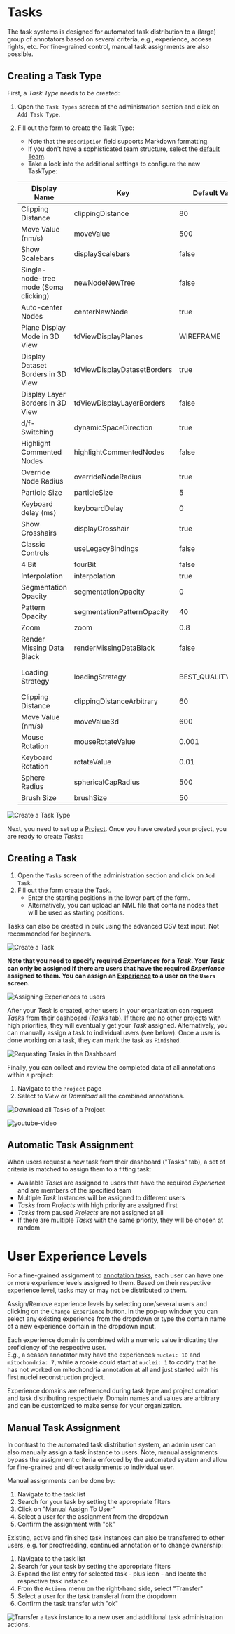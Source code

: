 # Tasks

The task systems is designed for automated task distribution to a (large) group of annotators based on several criteria, e.g., experience, access rights, etc. For fine-grained control, manual task assignments are also possible.

## Creating a Task Type

First, a _Task Type_ needs to be created:

1. Open the `Task Types` screen of the administration section and click on `Add Task Type`.
2. Fill out the form to create the Task Type:
   - Note that the `Description` field supports Markdown formatting.
   - If you don't have a sophisticated team structure, select the [default Team](../users/organizations.md).
   - Take a look into the additional settings to configure the new TaskType:

   | Display Name                              | Key                        | Default Value           | Comment                                 |
   |--------------------------------------------|----------------------------|------------------------|-----------------------------------------|
   | Clipping Distance                         | clippingDistance           | 80                     | orthogonal mode                         |
   | Move Value (nm/s)                         | moveValue                  | 500                    | orthogonal mode                         |
   | Show Scalebars                            | displayScalebars           | false                  |                                         |
   | Single-node-tree mode (Soma clicking)      | newNodeNewTree             | false                  |                                         |
   | Auto-center Nodes                         | centerNewNode              | true                   |                                         |
   | Plane Display Mode in 3D View              | tdViewDisplayPlanes        | WIREFRAME              | NONE or WIREFRAME or DATA               |
   | Display Dataset Borders in 3D View         | tdViewDisplayDatasetBorders| true                   |                                         |
   | Display Layer Borders in 3D View           | tdViewDisplayLayerBorders  | false                  |                                         |
   | d/f-Switching                             | dynamicSpaceDirection      | true                   |                                         |
   | Highlight Commented Nodes                  | highlightCommentedNodes    | false                  |                                         |
   | Override Node Radius                       | overrideNodeRadius         | true                   |                                         |
   | Particle Size                              | particleSize               | 5                      |                                         |
   | Keyboard delay (ms)                        | keyboardDelay              | 0                      |                                         |
   | Show Crosshairs                            | displayCrosshair           | true                   |                                         |
   | Classic Controls                           | useLegacyBindings          | false                  |                                         |
   | 4 Bit                                      | fourBit                    | false                  |                                         |
   | Interpolation                              | interpolation              | true                   |                                         |
   | Segmentation Opacity                       | segmentationOpacity        | 0                      |                                         |
   | Pattern Opacity                            | segmentationPatternOpacity | 40                     |                                         |
   | Zoom                                       | zoom                       | 0.8                    |                                         |
   | Render Missing Data Black                  | renderMissingDataBlack     | false                  |                                         |
   | Loading Strategy                           | loadingStrategy            | BEST_QUALITY_FIRST     | BEST_QUALITY_FIRST or PROGRESSIVE_QUALITY|
   | Clipping Distance                          | clippingDistanceArbitrary  | 60                     | flight/oblique mode                     |
   | Move Value (nm/s)                          | moveValue3d                | 600                    | flight/oblique mode                     |
   | Mouse Rotation                             | mouseRotateValue           | 0.001                  |                                         |
   | Keyboard Rotation                          | rotateValue                | 0.01                   |                                         |
   | Sphere Radius                              | sphericalCapRadius         | 500                    |                                         |
   | Brush Size                                 | brushSize                  | 50                     |                                         |

![Create a Task Type](../images/tasks_tasktype.jpeg)

Next, you need to set up a [Project](../tasks_projects/projects.md). Once you have created your project, you are ready to create _Tasks_:

## Creating a Task

1. Open the `Tasks` screen of the administration section and click on `Add Task`.
2. Fill out the form create the Task.
   - Enter the starting positions in the lower part of the form.
   - Alternatively, you can upload an NML file that contains nodes that will be used as starting positions.

Tasks can also be created in bulk using the advanced CSV text input. Not recommended for beginners.

![Create a Task](../images/tasks_task.jpeg)

**Note that you need to specify required _Experiences_ for a _Task_. Your _Task_ can only be assigned if there are users that have the required _Experience_ assigned to them. You can assign an [Experience](../users/new_users.md) to a user on the `Users` screen.**

![Assigning Experiences to users](../images/users_experience.jpeg)

After your _Task_ is created, other users in your organization can request _Tasks_ from their dashboard (_Tasks_ tab).
If there are no other projects with high priorities, they will eventually get your _Task_ assigned.
Alternatively, you can manually assign a task to individual users (see below).
Once a user is done working on a task, they can mark the task as `Finished`.

![Requesting Tasks in the Dashboard](../images/dashboard_tasks.jpeg)

Finally, you can collect and review the completed data of all annotations within a project:

1. Navigate to the `Project` page
2. Select to _View_ or _Download_ all the combined annotations.

![Download all Tasks of a Project](../images/tasks_download.jpeg)

![youtube-video](https://www.youtube.com/embed/2A3en7Kxl3M)

## Automatic Task Assignment

When users request a new task from their dashboard ("Tasks" tab), a set of criteria is matched to assign them to a fitting task:

- Available _Tasks_ are assigned to users that have the required _Experience_ and are members of the specified team
- Multiple _Task_ Instances will be assigned to different users
- _Tasks_ from _Projects_ with high priority are assigned first
- _Tasks_ from paused _Projects_ are not assigned at all
- If there are multiple _Tasks_ with the same priority, they will be chosen at random

# User Experience Levels 
For a fine-grained assignment to [annotation tasks](../tasks_projects/tasks.md), each user can have one or more experience levels assigned to them. Based on their respective experience level, tasks may or may not be distributed to them.

Assign/Remove experience levels by selecting one/several users and clicking on the `Change Experience` button. In the pop-up window, you can select any existing experience from the dropdown or type the domain name of a new experience domain in the dropdown input. 

Each experience domain is combined with a numeric value indicating the proficiency of the respective user.  
E.g., a season annotator may have the experiences `nuclei: 10` and  `mitochondria: 7`, while a rookie could start at `nuclei: 1` to codify that he has not worked on mitochondria annotation at all and just started with his first nuclei reconstruction project. 

Experience domains are referenced during task type and project creation and task distributing respectively. 
Domain names and values are arbitrary and can be customized to make sense for your organization. 


## Manual Task Assignment

In contrast to the automated task distribution system, an admin user can also manually assign a task instance to users.
Note, manual assignments bypass the assignment criteria enforced by the automated system and allow for fine-grained and direct assignments to individual user.

Manual assignments can be done by:

1. Navigate to the task list
2. Search for your task by setting the appropriate filters
3. Click on "Manual Assign To User"
4. Select a user for the assignment from the dropdown
5. Confirm the assignment with "ok"

Existing, active and finished task instances can also be transferred to other users, e.g. for proofreading, continued annotation or to change ownership:

1. Navigate to the task list
2. Search for your task by setting the appropriate filters
3. Expand the list entry for selected task - plus icon - and locate the respective task instance
4. From the `Actions` menu on the right-hand side, select "Transfer"
5. Select a user for the task transferal from the dropdown
6. Confirm the task transfer with "ok"

![Transfer a task instance to a new user and additional task administration actions.](../images/task_instance_actions.jpg)
